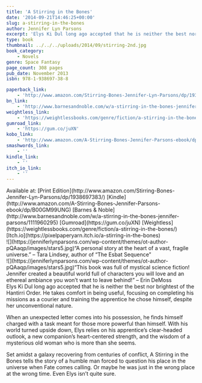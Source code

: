 ```yaml
---
title: 'A Stirring in the Bones'
date: '2014-09-21T14:46:25+00:00'
slug: a-stirring-in-the-bones
author: Jennifer Lyn Parsons
excerpt: 'Elys Ki Dul long ago accepted that he is neither the best nor brightest of the Hantirri Order. He takes comfort in being useful, focusing on completing his missions as a courier and training the apprentice he chose himself, despite her unconventional nature.'
type: book
thumbnail: ../../../uploads/2014/09/stirring-2nd.jpg
book_category:
    - Novels
genre: Space Fantasy
page_count: 308 pages
pub_date: November 2013
isbn: 978-1-938697-38-8

paperback_link:
    - 'http://www.amazon.com/Stirring-Bones-Jennifer-Lyn-Parsons/dp/1938697383/'
bn_link:
    - 'http://www.barnesandnoble.com/w/a-stirring-in-the-bones-jennifer-parsons/1111960295'
weightless_link:
    - 'https://weightlessbooks.com/genre/fiction/a-stirring-in-the-bones/'
gumroad_link:
    - 'https://gum.co/juXN'
kobo_link:
    - 'http://www.amazon.com/A-Stirring-Bones-Jennifer-Parsons-ebook/dp/B00GM99UNG'
smashwords_link:
    - ''
kindle_link:
    - ''
itch_io_link:
    - ''
---
```

<div id="buy-links">Available at: [Print Edition](http://www.amazon.com/Stirring-Bones-Jennifer-Lyn-Parsons/dp/1938697383/) [Kindle](http://www.amazon.com/A-Stirring-Bones-Jennifer-Parsons-ebook/dp/B00GM99UNG) [Barnes &amp; Noble](http://www.barnesandnoble.com/w/a-stirring-in-the-bones-jennifer-parsons/1111960295) [Gumroad](https://gum.co/juXN) [Weightless](https://weightlessbooks.com/genre/fiction/a-stirring-in-the-bones/) [Itch.io](https://pixelpaperyarn.itch.io/a-stirring-in-the-bones)

</div><div class="row"><div class="review">![](https://jenniferlynparsons.com/wp-content/themes/ot-author-pQAaqp/images/stars5.jpg)“A personal story at the heart of a vast, fragile universe.” – Tara Lindsey, author of “The Esbat Sequence”

</div><div class="review">![](https://jenniferlynparsons.com/wp-content/themes/ot-author-pQAaqp/images/stars5.jpg)“This book was full of mystical science fiction! Jennifer created a beautiful world full of characters you will love and an ethereal ambiance you won’t want to leave behind!” – Erin DeMoss

</div>Elys Ki Dul long ago accepted that he is neither the best nor brightest of the Hantirri Order. He takes comfort in being useful, focusing on completing his missions as a courier and training the apprentice he chose himself, despite her unconventional nature.

When an unexpected letter comes into his possession, he finds himself charged with a task meant for those more powerful than himself. With his world turned upside down, Elys relies on his apprentice’s clear-headed outlook, a new companion’s heart-centered strength, and the wisdom of a mysterious old woman who is more than she seems.

Set amidst a galaxy recovering from centuries of conflict, A Stirring in the Bones tells the story of a humble man forced to question his place in the universe when Fate comes calling. Or maybe he was just in the wrong place at the wrong time. Even Elys isn’t quite sure.

</div>